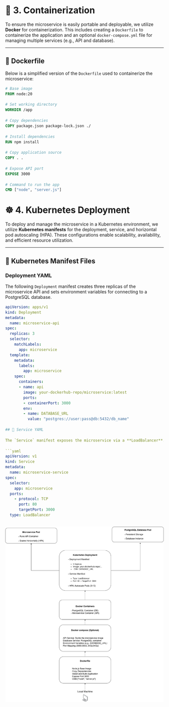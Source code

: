 # 🐳 3. Containerization

To ensure the microservice is easily portable and deployable, we utilize **Docker** for containerization. This includes creating a `Dockerfile` to containerize the application and an optional `docker-compose.yml` file for managing multiple services (e.g., API and database).

---

## 📄 Dockerfile

Below is a simplified version of the `Dockerfile` used to containerize the microservice:

```dockerfile
# Base image
FROM node:20

# Set working directory
WORKDIR /app

# Copy dependencies
COPY package.json package-lock.json ./

# Install dependencies
RUN npm install

# Copy application source
COPY . .

# Expose API port
EXPOSE 3000

# Command to run the app
CMD ["node", "server.js"]
```

# ☸️ 4. Kubernetes Deployment

To deploy and manage the microservice in a Kubernetes environment, we utilize **Kubernetes manifests** for the deployment, service, and horizontal pod autoscaling (HPA). These configurations enable scalability, availability, and efficient resource utilization.

---

## 📄 Kubernetes Manifest Files

### **Deployment YAML**

The following `Deployment` manifest creates three replicas of the microservice API and sets environment variables for connecting to a PostgreSQL database.

````yaml
apiVersion: apps/v1
kind: Deployment
metadata:
  name: microservice-api
spec:
  replicas: 3
  selector:
    matchLabels:
      app: microservice
  template:
    metadata:
      labels:
        app: microservice
    spec:
      containers:
      - name: api
        image: your-dockerhub-repo/microservice:latest
        ports:
        - containerPort: 3000
        env:
        - name: DATABASE_URL
          value: "postgres://user:pass@db:5432/db_name"

## 📄 Service YAML

The `Service` manifest exposes the microservice via a **LoadBalancer**. This allows external clients to communicate with the application through a single public IP address.

```yaml
apiVersion: v1
kind: Service
metadata:
  name: microservice-service
spec:
  selector:
    app: microservice
  ports:
    - protocol: TCP
      port: 80
      targetPort: 3000
  type: LoadBalancer
````

## ![alt text](assets/containerization.png)
